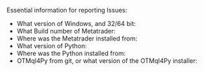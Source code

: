 Essential information for reporting Issues:
* What version of Windows, and 32/64 bit:
* What Build number of Metatrader:
* Where was the Metatrader installed from:
* What version of Python:
* Where was the Python installed from:
* OTMql4Py from git, or what version of the OTMql4Py installer:
